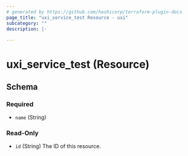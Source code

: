```yaml
---
# generated by https://github.com/hashicorp/terraform-plugin-docs
page_title: "uxi_service_test Resource - uxi"
subcategory: ""
description: |-
  
---
```


# uxi_service_test (Resource)





<!-- schema generated by tfplugindocs -->
## Schema

### Required

- `name` (String)

### Read-Only

- `id` (String) The ID of this resource.
